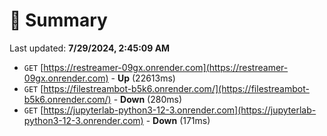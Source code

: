 # 📖 Summary
Last updated: **7/29/2024, 2:45:09 AM**

- `GET` [https://restreamer-09gx.onrender.com](https://restreamer-09gx.onrender.com) - **Up** (22613ms)
- `GET` [https://filestreambot-b5k6.onrender.com/](https://filestreambot-b5k6.onrender.com/) - **Down** (280ms)
- `GET` [https://jupyterlab-python3-12-3.onrender.com](https://jupyterlab-python3-12-3.onrender.com) - **Down** (171ms)
